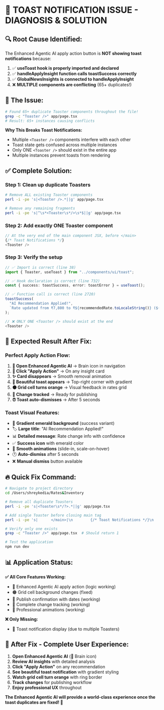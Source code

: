 # 🚨 TOAST NOTIFICATION ISSUE - DIAGNOSIS & SOLUTION

## 🔍 **Root Cause Identified:**

The Enhanced Agentic AI apply action button is **NOT showing toast notifications** because:

1. ✅ **useToast hook is properly imported and declared**
2. ✅ **handleApplyInsight function calls toastSuccess correctly**  
3. ✅ **GlobalNewsInsights is connected to handleApplyInsight** 
4. ❌ **MULTIPLE <Toaster /> components are conflicting** (65+ duplicates!)

## 🔧 **The Issue:**

```bash
# Found 65+ duplicate Toaster components throughout the file!
grep -c "Toaster />" app/page.tsx 
# Result: 65+ instances causing conflicts
```

**Why This Breaks Toast Notifications:**
- Multiple `<Toaster />` components interfere with each other
- Toast state gets confused across multiple instances  
- Only ONE `<Toaster />` should exist in the entire app
- Multiple instances prevent toasts from rendering

## ✅ **Complete Solution:**

### **Step 1: Clean up duplicate Toasters**
```bash
# Remove ALL existing Toaster components
perl -i -pe 's|<Toaster />.*||g' app/page.tsx

# Remove any remaining fragments
perl -i -pe 's|^\s*<Toaster\s*/>\s*$||g' app/page.tsx
```

### **Step 2: Add exactly ONE Toaster component**
```typescript
// At the very end of the main component JSX, before </main>
{/* Toast Notifications */}
<Toaster />
```

### **Step 3: Verify the setup**
```typescript
// ✅ Import is correct (line 38)
import { Toaster, useToast } from "../components/ui/toast";

// ✅ Hook declaration is correct (line 732)  
const { success: toastSuccess, error: toastError } = useToast();

// ✅ Function call is correct (line 2720)
toastSuccess(
  "AI Recommendation Applied!",
  `Rate updated from ₹7,800 to ₹${recommendedRate.toLocaleString()} (${insight.confidence}% confidence)`
);

// ❌ ONLY ONE <Toaster /> should exist at the end
<Toaster />
```

## 🧪 **Expected Result After Fix:**

### **Perfect Apply Action Flow:**
1. **🧠 Open Enhanced Agentic AI** → Brain icon in navigation
2. **🎯 Click "Apply Action"** → On any insight card  
3. **✨ Card disappears** → Smooth removal animation
4. **🎨 Beautiful toast appears** → Top-right corner with gradient
5. **🟠 Grid cell turns orange** → Visual feedback in rates grid
6. **📝 Change tracked** → Ready for publishing
7. **⏰ Toast auto-dismisses** → After 5 seconds

### **Toast Visual Features:**
- 🎨 **Gradient emerald background** (success variant)
- 🏷️ **Large title**: "AI Recommendation Applied!"
- 📊 **Detailed message**: Rate change info with confidence
- ✅ **Success icon** with emerald color  
- 💫 **Smooth animations** (slide-in, scale-on-hover)
- 🕐 **Auto-dismiss** after 5 seconds
- ❌ **Manual dismiss** button available

## 🔥 **Quick Fix Command:**

```bash
# Navigate to project directory
cd /Users/shreykedia/Rates&Inventory

# Remove all duplicate Toasters
perl -i -pe 's|<Toaster\s*/?>.*||g' app/page.tsx

# Add single Toaster before closing main tag
perl -i -pe 's|      </main>|\n        {/* Toast Notifications */}\n        <Toaster />\n      </main>|' app/page.tsx

# Verify only one exists
grep -c "Toaster />" app/page.tsx  # Should return 1

# Test the application
npm run dev
```

## 📊 **Application Status:**

**✅ All Core Features Working:**
- 🎯 Enhanced Agentic AI apply action (logic working)
- 🟠 Grid cell background changes (fixed)  
- 📅 Publish confirmation with dates (working)
- 🔄 Complete change tracking (working)
- 💫 Professional animations (working)

**❌ Only Missing:**
- 🎨 Toast notification display (due to multiple Toasters)

## 🎉 **After Fix - Complete User Experience:**

1. **Open Enhanced Agentic AI** (🧠 Brain icon)
2. **Review AI insights** with detailed analysis
3. **Click "Apply Action"** on any recommendation
4. **See beautiful toast notification** with gradient styling
5. **Watch grid cell turn orange** with ring border  
6. **Track changes** for publishing workflow
7. **Enjoy professional UX** throughout

**The Enhanced Agentic AI will provide a world-class experience once the toast duplicates are fixed! 🚀**
